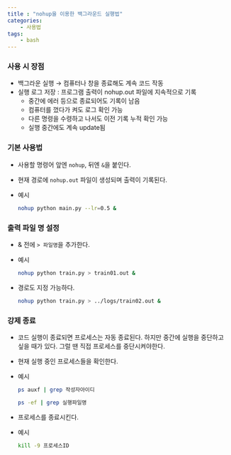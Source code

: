 ```yaml
---
title : "nohup을 이용한 백그라운드 실행법"
categories:
    - 사용법
tags:
    - bash
---
```


### 사용 시 장점

- 백그라운 실행 → 컴퓨터나 창을 종료해도 계속 코드 작동
- 실행 로그 저장 : 프로그램 출력이 nohup.out 파일에 지속적으로 기록
    - 중간에 에러 등으로 종료되어도 기록이 남음
    - 컴퓨터를 껐다가 켜도 로그 확인 가능
    - 다른 명령을 수령하고 나서도 이전 기록 누적 확인 가능
    - 실행 중간에도 계속 update됨

### 기본 사용법

- 사용할 명령어 앞엔 `nohup`, 뒤엔 `&`을 붙인다.
- 현재 경로에 `nohup.out` 파일이 생성되며 출력이 기록된다.
- 예시
    
    ```bash
    nohup python main.py --lr=0.5 &
    ```
    

### 출력 파일 명 설정

- & 전에 `> 파일명`을 추가한다.
- 예시
    
    ```bash
    nohup python train.py > train01.out &
    ```
    
- 경로도 지정 가능하다.
    
    ```bash
    nohup python train.py > ../logs/train02.out &
    ```
    

### 강제 종료

- 코드 실행이 종료되면 프로세스는 자동 종료된다. 하지만 중간에 실행을 중단하고 싶을 때가 있다. 그럴 땐 직접 프로세스를 중단시켜야한다.
- 현재 실행 중인 프로세스들을 확인한다.
- 예시
    
    ```bash
    ps auxf | grep 작성자아이디
    ```
    
    ```bash
    ps -ef | grep 실행파일명
    ```
    

- 프로세스를 종료시킨다.
- 예시
    
    ```bash
    kill -9 프로세스ID
    ```